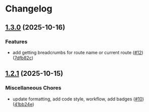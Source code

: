 # Changelog

## [1.3.0](https://github.com/sysmatter/laravel-navigation/compare/v1.2.1...v1.3.0) (2025-10-16)


### Features

* add getting breadcrumbs for route name or current route ([#12](https://github.com/sysmatter/laravel-navigation/issues/12)) ([7dfb82c](https://github.com/sysmatter/laravel-navigation/commit/7dfb82c657860aef8d45ec0aa91537dd283073e0))

## [1.2.1](https://github.com/sysmatter/laravel-navigation/compare/v1.2.0...v1.2.1) (2025-10-15)


### Miscellaneous Chores

* update formatting, add code style, workflow, add badges ([#10](https://github.com/sysmatter/laravel-navigation/issues/10)) ([41bb24e](https://github.com/sysmatter/laravel-navigation/commit/41bb24e2e7a624bc4c1bcc9f4e81046ccc2e1ee5))

